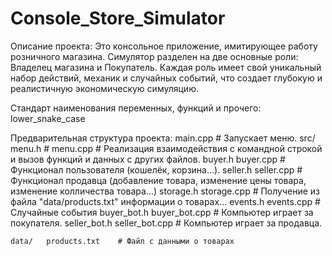 # Console_Store_Simulator
Описание проекта:
Это консольное приложение, имитирующее работу розничного магазина. Симулятор разделен на две основные роли: Владелец магазина и Покупатель. Каждая роль имеет свой уникальный набор действий, механик и случайных событий, что создает глубокую и реалистичную экономическую симуляцию.

Стандарт наименования переменных, функций и прочего:
	lower_snake_case

Предварительная структура проекта:
	main.cpp 				# Запускает меню.
	src/	menu.h			# 
			menu.cpp 		# Реализация взаимодействия с командной строкой и вызов функций и данных с других файлов.
			buyer.h
			buyer.cpp 		# Функционал пользователя (кошелёк, корзина...).
			seller.h
			seller.cpp	# Функционал продавца (добавление товара, изменение цены товара, изменение колличества товара...)
			storage.h
			storage.cpp		# Получение из файла "data/products.txt" информации о товарах...
			events.h
			events.cpp		# Случайные события
			buyer_bot.h
			buyer_bot.cpp	# Компьютер играет за покупателя.
			seller_bot.h
			seller_bot.cpp	# Компьютер играет за продавца.
			
	data/ 	products.txt	# Файл с данными о товарах